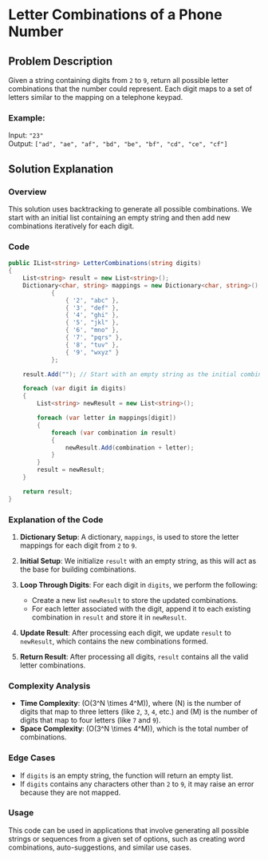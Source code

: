 # Letter Combinations of a Phone Number

## Problem Description
Given a string containing digits from `2` to `9`, return all possible letter combinations that the number could represent. Each digit maps to a set of letters similar to the mapping on a telephone keypad.

### Example:
Input: `"23"`  
Output: `["ad", "ae", "af", "bd", "be", "bf", "cd", "ce", "cf"]`

## Solution Explanation

### Overview
This solution uses backtracking to generate all possible combinations. We start with an initial list containing an empty string and then add new combinations iteratively for each digit.

### Code

```csharp
public IList<string> LetterCombinations(string digits)
{
    List<string> result = new List<string>();
    Dictionary<char, string> mappings = new Dictionary<char, string>()
            {
                { '2', "abc" },
                { '3', "def" },
                { '4', "ghi" },
                { '5', "jkl" },
                { '6', "mno" },
                { '7', "pqrs" },
                { '8', "tuv" },
                { '9', "wxyz" }
            };

    result.Add(""); // Start with an empty string as the initial combination

    foreach (var digit in digits)
    {
        List<string> newResult = new List<string>();

        foreach (var letter in mappings[digit])
        {
            foreach (var combination in result)
            {
                newResult.Add(combination + letter);
            }
        }
        result = newResult;
    }

    return result;
}
```

### Explanation of the Code

1. **Dictionary Setup**: A dictionary, `mappings`, is used to store the letter mappings for each digit from `2` to `9`.
2. **Initial Setup**: We initialize `result` with an empty string, as this will act as the base for building combinations.
3. **Loop Through Digits**: For each digit in `digits`, we perform the following:
   - Create a new list `newResult` to store the updated combinations.
   - For each letter associated with the digit, append it to each existing combination in `result` and store it in `newResult`.
4. **Update Result**: After processing each digit, we update `result` to `newResult`, which contains the new combinations formed.

5. **Return Result**: After processing all digits, `result` contains all the valid letter combinations.

### Complexity Analysis
- **Time Complexity**: \(O(3^N \times 4^M)\), where \(N\) is the number of digits that map to three letters (like `2`, `3`, `4`, etc.) and \(M\) is the number of digits that map to four letters (like `7` and `9`).
- **Space Complexity**: \(O(3^N \times 4^M)\), which is the total number of combinations.

### Edge Cases
- If `digits` is an empty string, the function will return an empty list.
- If `digits` contains any characters other than `2` to `9`, it may raise an error because they are not mapped.

### Usage
This code can be used in applications that involve generating all possible strings or sequences from a given set of options, such as creating word combinations, auto-suggestions, and similar use cases.

